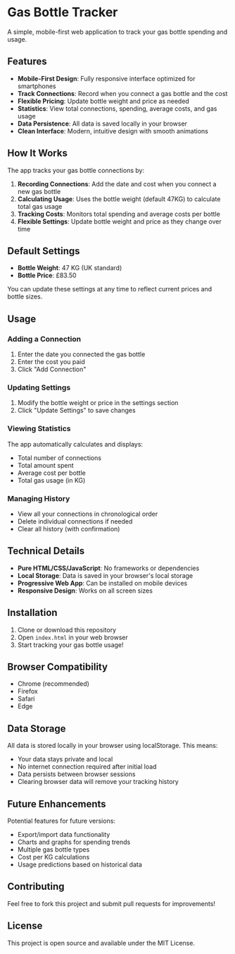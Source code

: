 # Gas Bottle Tracker

A simple, mobile-first web application to track your gas bottle spending and usage.

## Features

- **Mobile-First Design**: Fully responsive interface optimized for smartphones
- **Track Connections**: Record when you connect a gas bottle and the cost
- **Flexible Pricing**: Update bottle weight and price as needed
- **Statistics**: View total connections, spending, average costs, and gas usage
- **Data Persistence**: All data is saved locally in your browser
- **Clean Interface**: Modern, intuitive design with smooth animations

## How It Works

The app tracks your gas bottle connections by:

1. **Recording Connections**: Add the date and cost when you connect a new gas bottle
2. **Calculating Usage**: Uses the bottle weight (default 47KG) to calculate total gas usage
3. **Tracking Costs**: Monitors total spending and average costs per bottle
4. **Flexible Settings**: Update bottle weight and price as they change over time

## Default Settings

- **Bottle Weight**: 47 KG (UK standard)
- **Bottle Price**: £83.50

You can update these settings at any time to reflect current prices and bottle sizes.

## Usage

### Adding a Connection
1. Enter the date you connected the gas bottle
2. Enter the cost you paid
3. Click "Add Connection"

### Updating Settings
1. Modify the bottle weight or price in the settings section
2. Click "Update Settings" to save changes

### Viewing Statistics
The app automatically calculates and displays:
- Total number of connections
- Total amount spent
- Average cost per bottle
- Total gas usage (in KG)

### Managing History
- View all your connections in chronological order
- Delete individual connections if needed
- Clear all history (with confirmation)

## Technical Details

- **Pure HTML/CSS/JavaScript**: No frameworks or dependencies
- **Local Storage**: Data is saved in your browser's local storage
- **Progressive Web App**: Can be installed on mobile devices
- **Responsive Design**: Works on all screen sizes

## Installation

1. Clone or download this repository
2. Open `index.html` in your web browser
3. Start tracking your gas bottle usage!

## Browser Compatibility

- Chrome (recommended)
- Firefox
- Safari
- Edge

## Data Storage

All data is stored locally in your browser using localStorage. This means:
- Your data stays private and local
- No internet connection required after initial load
- Data persists between browser sessions
- Clearing browser data will remove your tracking history

## Future Enhancements

Potential features for future versions:
- Export/import data functionality
- Charts and graphs for spending trends
- Multiple gas bottle types
- Cost per KG calculations
- Usage predictions based on historical data

## Contributing

Feel free to fork this project and submit pull requests for improvements!

## License

This project is open source and available under the MIT License. 